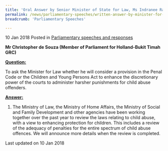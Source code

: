 ```yaml
---
title: 'Oral Answer by Senior Minister of State for Law, Ms Indranee Rajah S.C., to Parliamentary Question on Harsher Punishments for Child Abuse Offenders'
permalink: /news/parliamentary-speeches/written-answer-by-minister-for-law--mr-k-shanmugam--to-parliamen14
breadcrumb: 'Parliamentary Speeches'

---
```



10 Jan 2018 Posted in [Parliamentary speeches and responses](/news/parliamentary-speeches)

**Mr Christopher de Souza (Member of Parliament for Holland-Bukit Timah GRC)**

**<u>Question: </u>**

To ask the Minister for Law whether he will consider a provision in the Penal Code or the Children and Young Persons Act to enhance the discretionary power of the courts to administer harsher punishments for child abuse offenders.

**<u>Answer:</u>**

1. The Ministry of Law, the Ministry of Home Affairs, the Ministry of Social and Family Development and other agencies have been working together over the past year to review the laws relating to child abuse, with a view to enhancing protection for children. This includes a review of the adequacy of penalties for the entire spectrum of child abuse offences. We will announce more details when the review is completed.

<p class="right-side-updated">Last updated on 10 Jan 2018</p>
